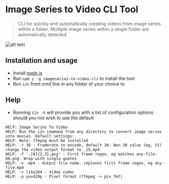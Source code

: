 # Image Series to Video CLI Tool
> CLI for quickly and automatically creating videos from image series within a folder. Multiple image series within a single folder are automatically detected

![alt text](https://i.ibb.co/tpqcP4s/i2v-demo.gif "Image Series to Video CLI Tool")

## Installation and usage
- Install [node js](https://nodejs.org/en/download/)
- Run `npm i -g imageseries-to-video-cli` to install the tool
- Run `i2v` from cmd line in any folder of your choice to 

## Help
- Running `i2v -h` will provide you with a list of configuration options should you not wish to use the default

```
HELP: Image Series To Video
HELP: Run the i2v command from any directory to convert image series into movies. Default settings:
HELP: Note: ffmpeg must be installed
HELP: -r 30 - Framerate to encode, default 30. Non 30 value (eg, 15) change the video output format to _15.mp4 
HELP: -f '-[0]{2,3}.png' - First frame regex, eg matches any-file-00.png. Wrap with single quotes
HELP: -v .mp4 - Output file name, replaces first frame regex, eg any-file.mp4
HELP: -c libx264 - Video codec
HELP: -p yuv420p - Pixel format (ffmpeg -> pix_fmt)
```